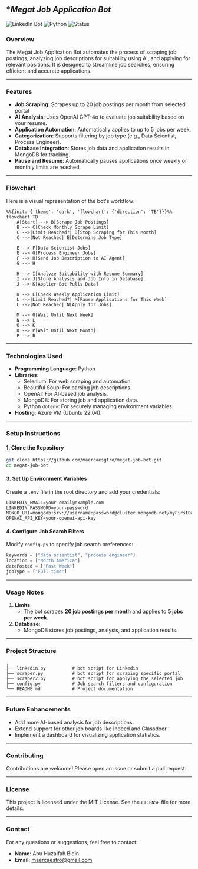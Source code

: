 ## **Megat Job Application Bot*

![LinkedIn Bot](https://img.shields.io/badge/Automation-LinkedIn-blue) ![Python](https://img.shields.io/badge/Python-3.x-yellow.svg) ![Status](https://img.shields.io/badge/Status-Active-brightgreen)

### **Overview**
The Megat Job Application Bot automates the process of scraping job postings, analyzing job descriptions for suitability using AI, and applying for relevant positions. It is designed to streamline job searches, ensuring efficient and accurate applications.

---

### **Features**
- **Job Scraping**: Scrapes up to 20 job postings per month from selected portal
- **AI Analysis**: Uses OpenAI GPT-4o to evaluate job suitability based on your resume.
- **Application Automation**: Automatically applies to up to 5 jobs per week.
- **Categorization**: Supports filtering by job type (e.g., Data Scientist, Process Engineer).
- **Database Integration**: Stores job data and application results in MongoDB for tracking.
- **Pause and Resume**: Automatically pauses applications once weekly or monthly limits are reached.

---

### **Flowchart**
Here is a visual representation of the bot's workflow:

```mermaid
%%{init: {'theme': 'dark', 'flowchart': {'direction': 'TB'}}}%%
flowchart TB
    A[Start] --> B[Scrape Job Postings]
    B --> C[Check Monthly Scrape Limit]
    C -->|Limit Reached?| D[Stop Scraping for This Month]
    C -->|Not Reached| E[Determine Job Type]
    
    E --> F[Data Scientist Jobs]
    E --> G[Process Engineer Jobs]
    F --> H[Send Job Description to AI Agent]
    G --> H

    H --> I[Analyze Suitability with Resume Summary]
    I --> J[Store Analysis and Job Info in Database]
    J --> K[Applier Bot Pulls Data]
    
    K --> L[Check Weekly Application Limit]
    L -->|Limit Reached?| M[Pause Applications for This Week]
    L -->|Not Reached| N[Apply for Jobs]

    M --> O[Wait Until Next Week]
    N --> L
    O --> K
    D --> P[Wait Until Next Month]
    P --> B
```

---

### **Technologies Used**
- **Programming Language**: Python
- **Libraries**:
  - Selenium: For web scraping and automation.
  - Beautiful Soup: For parsing job descriptions.
  - OpenAI: For AI-based job analysis.
  - MongoDB: For storing job and application data.
  - Python `dotenv`: For securely managing environment variables.
- **Hosting**: Azure VM (Ubuntu 22.04).

---

### **Setup Instructions**

#### **1. Clone the Repository**
```bash
git clone https://github.com/maercaesgtro/megat-job-bot.git
cd megat-job-bot
```



#### **3. Set Up Environment Variables**
Create a `.env` file in the root directory and add your credentials:
```plaintext
LINKEDIN_EMAIL=your-email@example.com
LINKEDIN_PASSWORD=your-password
MONGO_URI=mongodb+srv://username:password@cluster.mongodb.net/myFirstDatabase
OPENAI_API_KEY=your-openai-api-key
```

#### **4. Configure Job Search Filters**
Modify `config.py` to specify job search preferences:
```python
keywords = ["data scientist", "process engineer"]
location = ["North America"]
datePosted = ["Past Week"]
jobType = ["Full-time"]
```


---

### **Usage Notes**
1. **Limits**:
   - The bot scrapes **20 job postings per month** and applies to **5 jobs per week**.
2. **Database**:
   - MongoDB stores job postings, analysis, and application results.

---

### **Project Structure**
```
.
├── linkedin.py          # bot script for Linkedin
├── scraper.py           # bot script for scraping specific portal
├── scraper2.py          # bot script for applying the selected job
├── config.py            # Job search filters and configuration            
└── README.md            # Project documentation
```

---

### **Future Enhancements**
- Add more AI-based analysis for job descriptions.
- Extend support for other job boards like Indeed and Glassdoor.
- Implement a dashboard for visualizing application statistics.

---

### **Contributing**
Contributions are welcome! Please open an issue or submit a pull request.

---

### **License**
This project is licensed under the MIT License. See the `LICENSE` file for more details.

---

### **Contact**
For any questions or suggestions, feel free to contact:
- **Name**: Abu Huzaifah Bidin
- **Email**: maercaestro@gmail.com


